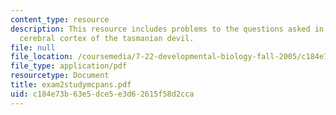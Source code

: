 ```yaml
---
content_type: resource
description: This resource includes problems to the questions asked in MCP file on
  cerebral cortex of the tasmanian devil.
file: null
file_location: /coursemedia/7-22-developmental-biology-fall-2005/c184e73b63e5dce5e3d62615f58d2cca_exam2studymcpans.pdf
file_type: application/pdf
resourcetype: Document
title: exam2studymcpans.pdf
uid: c184e73b-63e5-dce5-e3d6-2615f58d2cca
---
```

